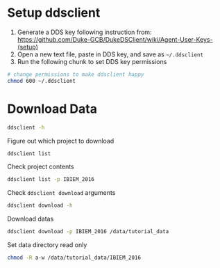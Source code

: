Setup ddsclient
===============

1.  Generate a DDS key following instruction from:
    <a href="https://github.com/Duke-GCB/DukeDSClient/wiki/Agent-User-Keys-(setup)" class="uri">https://github.com/Duke-GCB/DukeDSClient/wiki/Agent-User-Keys-(setup)</a>
2.  Open a new text file, paste in DDS key, and save as `~/.ddsclient`
3.  Run the following chunk to set DDS key permissions

``` bash
# change permissions to make ddsclient happy
chmod 600 ~/.ddsclient
```

Download Data
=============

``` bash
ddsclient -h
```

Figure out which project to download

``` bash
ddsclient list
```

Check project contents

``` bash
ddsclient list -p IBIEM_2016
```

Check `ddsclient download` arguments

``` bash
ddsclient download -h
```

Download datas

``` bash
ddsclient download -p IBIEM_2016 /data/tutorial_data
```

Set data directory read only

``` bash
chmod -R a-w /data/tutorial_data/IBIEM_2016
```
